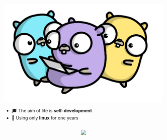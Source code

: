 <!--
**WIttyJudge/wittyjudge** is a ✨ _special_ ✨ repository because its `README.md` (this file) appears on your GitHub profile.

Here are some ideas to get you started:

- 🔭 I’m currently working on ...
- 🌱 I’m currently learning ...
- 👯 I’m looking to collaborate on ...
- 🤔 I’m looking for help with ...
- 💬 Ask me about ...
- 📫 How to reach me: ...
- 😄 Pronouns: ...
- ⚡ Fun fact: ...
-->

![Related picture](./assets/picture.png)


-   :mortar_board: The aim of life is **self-development**
-   :penguin: Using only **linux** for one years

<p class="aligncenter" style="text-align: center; margin-top: 30px;">
  <!-- disable icons for now; see https://github.com/anuraghazra/github-readme-stats/issues/104 -->
  <img src="https://github-readme-stats.vercel.app/api?username=wittyjudge&count_private=true&show_icons=true&theme=algolia" />
</p>
